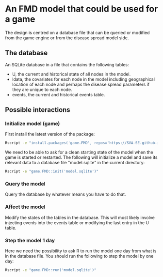 # An FMD model that could be used for a game

The design is centred on a database file that can be queried or
modified from the game engine or from the disease spread model
side.

## The database

An SQLite database in a file that contains the following tables:

- U, the current and historical state of all nodes in the model.
- ldata, the covariates for each node in the model including
  geographical location of each node and perhaps the disease spread
  parameters if they are unique to each node.
- events, the current and historical events table.

## Possible interactions

### Initialize model (game)

First install the latest version of the package:

```sh
Rscript -e "install.packages('game.FMD', repos='https://SVA-SE.github.io/game.FMD')"
```

We need to be able to ask for a clean starting state of the model when
the game is started or restarted. The following will initialize a
model and save its relevant data to a database file "model.sqlite" in
the current directory:

```sh
Rscript -e "game.FMD::init('model.sqlite')"
```

### Query the model

Query the database by whatever means you have to do that.

### Affect the model

Modify the states of the tables in the database. This will most likely
involve injecting events into the events table or modifying the last
entry in the U table.

### Step the model 1 day

Here we need the possibility to ask R to run the model one day from
what is in the database file. You should run the following to step the
model by one day:

```sh
Rscript -e "game.FMD::run('model.sqlite')"
```
